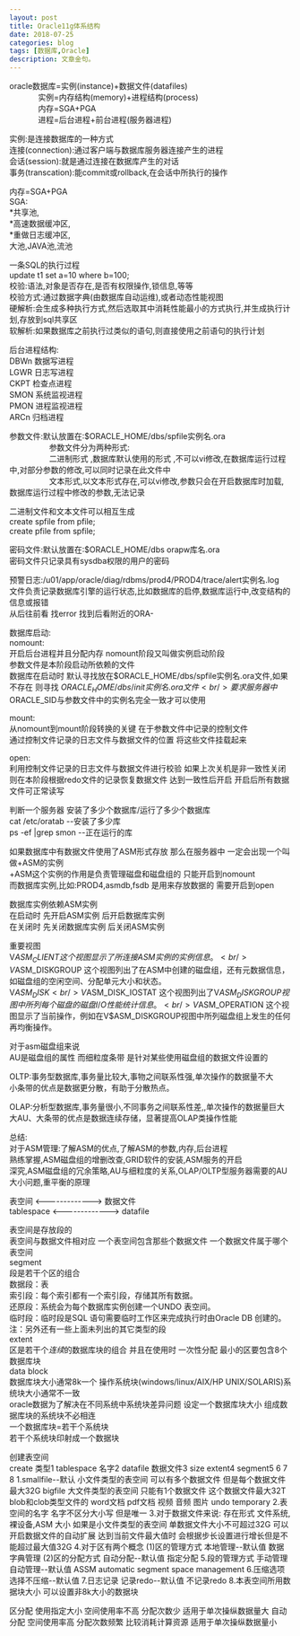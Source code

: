 ```yaml
---
layout: post
title: Oracle11g体系结构
date: 2018-07-25
categories: blog
tags: [数据库,Oracle]
description: 文章金句。
---
```


oracle数据库=实例(instance)+数据文件(datafiles)<br/>
&nbsp;&nbsp;&nbsp;&nbsp;&nbsp;&nbsp;&nbsp;&nbsp;&nbsp;&nbsp;&nbsp;&nbsp;&nbsp;实例=内存结构(memory)+进程结构(process)<br/>
&nbsp;&nbsp;&nbsp;&nbsp;&nbsp;&nbsp;&nbsp;&nbsp;&nbsp;&nbsp;&nbsp;&nbsp;&nbsp;内存=SGA+PGA<br/>
&nbsp;&nbsp;&nbsp;&nbsp;&nbsp;&nbsp;&nbsp;&nbsp;&nbsp;&nbsp;&nbsp;&nbsp;&nbsp;进程=后台进程+前台进程(服务器进程)<br/>


实例:是连接数据库的一种方式<br/>
连接(connection):通过客户端与数据库服务器连接产生的进程<br/>
会话(session):就是通过连接在数据库产生的对话<br/>
事务(transcation):能commit或rollback,在会话中所执行的操作<br/>

内存=SGA+PGA<br/>
SGA:<br/>
*共享池,<br/>
*高速数据缓冲区,<br/>
*重做日志缓冲区,<br/>
大池,JAVA池,流池<br/>

一条SQL的执行过程<br/>
update t1 set a=10 where b=100; <br/>
校验:语法,对象是否存在,是否有权限操作,锁信息,等等 <br/>
校验方式:通过数据字典(由数据库自动运维),或者动态性能视图<br/>
硬解析:会生成多种执行方式,然后选取其中消耗性能最小的方式执行,并生成执行计划,存放到sql共享区<br/>
软解析:如果数据库之前执行过类似的语句,则直接使用之前语句的执行计划<br/>

后台进程结构:<br/>
DBWn  数据写进程<br/>
LGWR  日志写进程<br/>
CKPT  检查点进程<br/>
SMON  系统监视进程<br/>
PMON  进程监视进程<br/>
ARCn  归档进程<br/>


参数文件:默认放置在:$ORACLE_HOME/dbs/spfile实例名.ora<br/>
&nbsp;&nbsp;&nbsp;&nbsp;&nbsp;&nbsp;&nbsp;&nbsp;&nbsp;&nbsp;&nbsp;&nbsp;&nbsp;&nbsp;&nbsp;&nbsp;&nbsp;&nbsp;参数文件分为两种形式:<br/>
&nbsp;&nbsp;&nbsp;&nbsp;&nbsp;&nbsp;&nbsp;&nbsp;&nbsp;&nbsp;&nbsp;&nbsp;&nbsp;&nbsp;&nbsp;&nbsp;&nbsp;&nbsp;二进制形式 ,数据库默认使用的形式 ,不可以vi修改,在数据库运行过程中,对部分参数的修改,可以同时记录在此文件中<br/>
&nbsp;&nbsp;&nbsp;&nbsp;&nbsp;&nbsp;&nbsp;&nbsp;&nbsp;&nbsp;&nbsp;&nbsp;&nbsp;&nbsp;&nbsp;&nbsp;&nbsp;&nbsp;文本形式,以文本形式存在,可以vi修改,参数只会在开启数据库时加载,数据库运行过程中修改的参数,无法记录<br/>
	
二进制文件和文本文件可以相互生成<br/>
create spfile from pfile;<br/>
create pfile from spfile;<br/>


密码文件:默认放置在:$ORACLE_HOME/dbs orapw库名.ora<br/>
	密码文件只记录具有sysdba权限的用户的密码<br/>


预警日志:/u01/app/oracle/diag/rdbms/prod4/PROD4/trace/alert实例名.log<br/>
	文件负责记录数据库引擎的运行状态,比如数据库的启停,数据库运行中,改变结构的信息或报错<br/>
	从后往前看 找error 找到后看附近的ORA-<br/>


数据库启动:<br/>
nomount:<br/>
开启后台进程并且分配内存 nomount阶段又叫做实例启动阶段<br/>
参数文件是本阶段启动所依赖的文件<br/>
数据库在启动时 默认寻找放在$ORACLE_HOME/dbs/spfile实例名.ora文件,如果不存在 则寻找 $ORACLE_HOME/dbs/init实例名.ora文件<br/>
要求服务器中$ORACLE_SID与参数文件中的实例名完全一致才可以使用<br/>

mount:<br/>
从nomount到mount阶段转换的关键 在于参数文件中记录的控制文件<br/>
通过控制文件记录的日志文件与数据文件的位置 将这些文件挂载起来<br/>

open:<br/>
利用控制文件记录的日志文件与数据文件进行校验 如果上次关机是非一致性关闭 则在本阶段根据redo文件的记录恢复数据文件 达到一致性后开启 开启后所有数据文件可正常读写<br/>




判断一个服务器 安装了多少个数据库/运行了多少个数据库<br/>
cat /etc/oratab --安装了多少库<br/>
ps -ef |grep smon --正在运行的库<br/>


如果数据库中有数据文件使用了ASM形式存放 那么在服务器中 一定会出现一个叫做+ASM的实例<br/>
+ASM这个实例的作用是负责管理磁盘和磁盘组的 只能开启到nomount<br/>
而数据库实例,比如:PROD4,asmdb,fsdb 是用来存放数据的 需要开启到open<br/>


数据库实例依赖ASM实例<br/>
在启动时 先开启ASM实例 后开启数据库实例<br/>
在关闭时 先关闭数据库实例 后关闭ASM实例<br/>


重要视图<br/>
V$ASM_CLIENT  这个视图显示了所连接ASM实例的实例信息。<br/>
V$ASM_DISKGROUP  这个视图列出了在ASM中创建的磁盘组，还有元数据信息，如磁盘组的空闲空间、分配单元大小和状态。<br/>
V$ASM_DISK<br/>
V$ASM_DISK_IOSTAT  这个视图列出了V$ASM_DISKGROUP视图中所列每个磁盘的磁盘I/O性能统计信息。<br/>
V$ASM_OPERATION  这个视图显示了当前操作，例如在V$ASM_DISKGROUP视图中所列磁盘组上发生的任何再均衡操作。<br/>


对于asm磁盘组来说 <br/>
AU是磁盘组的属性 而细粒度条带 是针对某些使用磁盘组的数据文件设置的<br/>

OLTP:事务型数据库,事务量比较大,事物之间联系性强,单次操作的数据量不大<br/>
小条带的优点是数据更分散，有助于分散热点。<br/>

OLAP:分析型数据库,事务量很小,不同事务之间联系性差,,单次操作的数据量巨大<br/>
大AU、大条带的优点是数据连续存储，显著提高OLAP类操作性能<br/>

总结:<br/>
对于ASM管理:了解ASM的优点,了解ASM的参数,内存,后台进程<br/>
熟练掌握,ASM磁盘组的增删改查,GRID软件的安装,ASM服务的开启<br/>
深究,ASM磁盘组的冗余策略,AU与细粒度的关系,OLAP/OLTP型服务器需要的AU大小问题,重平衡的原理<br/>


表空间     <-------------> 数据文件<br/>
tablespace <-------------> datafile<br/>

表空间是存放段的 <br/>
表空间与数据文件相对应 一个表空间包含那些个数据文件 一个数据文件属于哪个表空间<br/>
segment<br/>
段是若干个区的组合<br/>
数据段：表<br/>
索引段：每个索引都有一个索引段，存储其所有数据。<br/>
还原段：系统会为每个数据库实例创建一个UNDO 表空间。<br/>
临时段：临时段是SQL 语句需要临时工作区来完成执行时由Oracle DB 创建的。<br/>
注：另外还有一些上面未列出的其它类型的段<br/>
extent<br/>
区是若干个*连续*的数据库块的组合 并且在使用时 一次性分配 最小的区要包含8个数据库块<br/>
data block  <br/>
数据库块大小通常8k一个 操作系统块(windows/linux/AIX/HP UNIX/SOLARIS)系统块大小通常不一致<br/>
oracle数据为了解决在不同系统中系统块差异问题 设定一个数据库块大小 组成数据库块的系统块不必相连<br/>
一个数据库块=若干个系统块<br/>
若干个系统块印射成一个数据块<br/>


创建表空间<br/>
create  类型1 tablespace 名字2 datafile 数据文件3 size extent4 segment5 6 7 8
1.smallfile--默认 小文件类型的表空间 可以有多个数据文件 但是每个数据文件最大32G
  bigfile 大文件类型的表空间 只能有1个数据文件 这个数据文件最大32T blob和clob类型文件的 word文档 pdf文档 视频 音频 图片
  undo
  temporary
2.表空间的名字
  名字不区分大小写 
   但是唯一
3.对于数据文件来说:
  存在形式 文件系统,裸设备,ASM
  大小 如果是小文件类型的表空间 单数据文件大小不可超过32G
       可以开启数据文件的自动扩展 达到当前文件最大值时 会根据步长设置进行增长但是不能超过最大值32G
4.对于区有两个概念
  (1)区的管理方式 
  本地管理--默认值
  数据字典管理
  (2)区的分配方式
  自动分配--默认值
  指定分配
5.段的管理方式
  手动管理
  自动管理--默认值 ASSM automatic segment space management
6.压缩选项 
  选择不压缩--默认值
7.日志记录
  记录redo--默认值
  不记录redo
8.本表空间所用数据块大小
  可以设置非8k大小的数据块

区分配 使用指定大小 空间使用率不高 分配次数少 适用于单次操纵数据量大
	   自动分配 空间使用率高 分配次数频繁 比较消耗计算资源 适用于单次操纵数据量小
